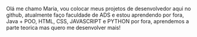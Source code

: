 Olá me chamo Maria, vou colocar meus projetos de desenvolvedor aqui no github, atualmente faço faculdade de ADS e estou aprendendo por fora, Java + POO, HTML, CSS, JAVASCRIPT e PYTHON por fora, aprendemos a parte teorica mas quero me desenvolver mais!

<!---
maargadux/maargadux is a ✨ special ✨ repository because its `README.md` (this file) appears on your GitHub profile.
You can click the Preview link to take a look at your changes.
--->
